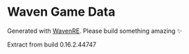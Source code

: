 # Waven Game Data
Generated with [WavenRE](https://github.com/Daweyy/WavenRE).
Please build something amazing ✨

Extract from build 0.16.2.44747